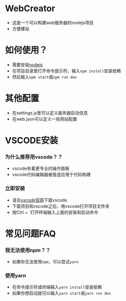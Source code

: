 # WebCreator
* 这是一个可以构建web服务器的nodejs项目
* 方便建站
# 如何使用？
* 需要安装[nodejs](https://nodejs.org/zh-cn)
* 在项目目录里打开命令提示符，输入``npm install``安装依赖
* 然后输入``npm start``或``npm run dev``
# 其他配置
* 在settings.js里可以定义服务器启动信息
* 在web.json可以定义一些网站配置
# VSCODE安装
### 为什么推荐用vscode？？
* vscode有着更专业的操作面板
* vscode代码编辑器被首选应用于代码构建
### 立即安装
* 请去[vscode官网](https://code.visualstudio.com/)下载vscode
* 下载项目和vscode之后，用vscode打开项目文件夹
* 按Ctrl + `打开终端输入上面的安装和启动命令
# 常见问题FAQ
### 我无法使用npm？？
* 如果你无法使用``npm``，可以尝试``yarn``
### 使用yarn
* 在命令提示符或终端输入``yarn install``安装依赖
* 如果你想启动就可以输入``yarn start``或``yarn run dev``
